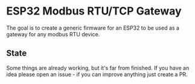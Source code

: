 # ESP32 Modbus RTU/TCP Gateway

The goal is to create a generic firmware for an ESP32 to be used as a gateway for any modbus RTU device.

## State

Some things are already working, but it's far from finished. If you have an idea please open an issue - if you can improve anything just create a PR.